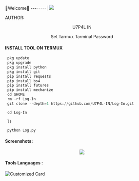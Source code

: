 🌺Welcome🌺
--------|
![](https://media.tenor.com/iVCiM9W7cvYAAAAd/welcome.gif)



AUTHOR:
<p align="center">
U7P4L IN 

</br>
<p align="center">
      Set Tarmux Tarminal Password

</p>
  
#### INSTALL TOOL ON TERMUX
```python
 pkg update
 pkg upgrade
 pkg install python
 pkg install git
 pip install requests
 pip install bs4
 pip install futures
 pip install mechanize
 cd $HOME 
 rm -rf Log-In
 git clone --depth=1 https://github.com/U7P4L-IN/Log-In.git

 cd Log-In

 ls

 python Log.py
```
#### Screenshots:

<p align="center"><img src="https://github.com/U7P4L-IN/Log-In/blob/main/IMG_20230305_200810.jpg">


#### Tools Languages :

![Customized Card](https://github-readme-stats.vercel.app/api/pin?username=U7P4L-IN&repo=Log-In&title_color=fff&icon_color=f9f9f9&text_color=9f9f9f&bg_color=151515)
